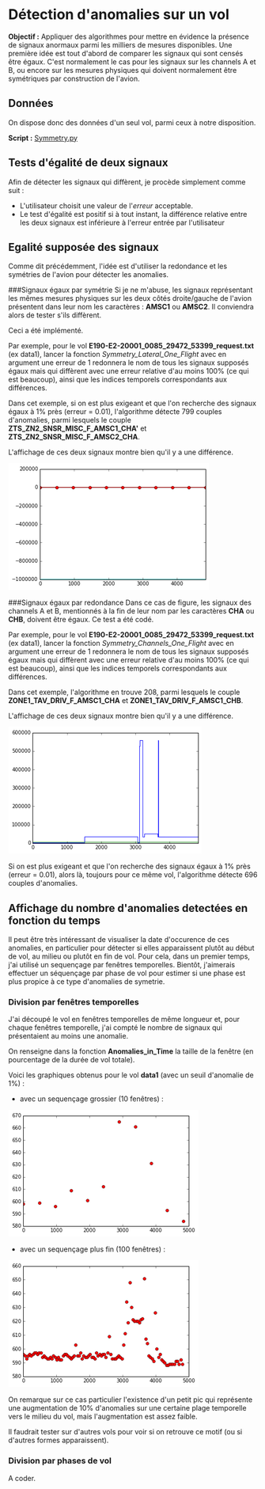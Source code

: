 ﻿# Détection d'anomalies sur un vol


**Objectif :**
Appliquer des algorithmes pour mettre en évidence la présence de signaux anormaux parmi les milliers de mesures disponibles. Une première idée est tout d'abord de comparer les signaux qui sont censés être égaux. C'est normalement le cas pour les signaux sur les channels A et B, ou encore sur les mesures physiques qui doivent normalement être symétriques par construction de l'avion. 

## Données

On dispose donc des données d'un seul vol, parmi ceux à notre disposition.

**Script :** [Symmetry.py](https://github.com/YuanxiangFranck/PIE_ISAE_Essais_Vol/blob/master/algorithms/Symmetry.py)

## Tests d'égalité de deux signaux

Afin de détecter les signaux qui diffèrent, je procède simplement comme suit :
* L'utilisateur choisit une valeur de l'*erreur* acceptable.
* Le test d'égalité est positif si à tout instant, la différence relative entre les deux signaux est inférieure à l'erreur entrée par l'utilisateur

## Egalité supposée des signaux

Comme dit précédemment, l'idée est d'utiliser la redondance et les symétries de l'avion pour détecter les anomalies.

###Signaux égaux par symétrie
Si je ne m'abuse, les signaux représentant les mêmes mesures physiques sur les deux côtés droite/gauche de l'avion présentent dans leur nom les caractères : **AMSC1** ou **AMSC2**. Il conviendra alors de tester s'ils diffèrent.

Ceci a été implémenté. 

Par exemple, pour le vol **E190-E2-20001_0085_29472_53399_request.txt** (ex data1), lancer la fonction *Symmetry_Lateral_One_Flight* avec en argument une erreur de 1 redonnera le nom de tous les signaux supposés égaux mais qui diffèrent avec une erreur relative d'au moins 100% (ce qui est beaucoup), ainsi que les indices temporels correspondants aux différences.

 Dans cet exemple, si on est plus exigeant et que l'on recherche des signaux égaux à 1% près (erreur = 0.01), l'algorithme détecte 799 couples d'anomalies, parmi lesquels le couple **ZTS_ZN2_SNSR_MISC_F_AMSC1_CHA'** et **ZTS_ZN2_SNSR_MISC_F_AMSC2_CHA**. 

L'affichage de ces deux signaux montre bien qu'il y a une différence.

![image](lateral_anomaly.png)



###Signaux égaux par redondance
Dans ce cas de figure, les signaux des channels A et B, mentionnés à la fin de leur nom par les caractères **CHA** ou **CHB**, doivent être égaux. Ce test a été codé.

Par exemple, pour le vol **E190-E2-20001_0085_29472_53399_request.txt** (ex data1), lancer la fonction *Symmetry_Channels_One_Flight* avec en argument une erreur de 1 redonnera le nom de tous les signaux supposés égaux mais qui diffèrent avec une erreur relative d'au moins 100% (ce qui est beaucoup), ainsi que les indices temporels correspondants aux différences.

 Dans cet exemple, l'algorithme en trouve 208, parmi lesquels le couple **ZONE1_TAV_DRIV_F_AMSC1_CHA** et **ZONE1_TAV_DRIV_F_AMSC1_CHB**. 

L'affichage de ces deux signaux montre bien qu'il y a une différence.

![image](redondance_anomaly.png)


Si on est plus exigeant et que l'on recherche des signaux égaux à 1% près (erreur = 0.01), alors là, toujours pour ce même vol, l'algorithme détecte 696 couples d'anomalies.


## Affichage du nombre d'anomalies detectées en fonction du temps
Il peut être très intéressant de visualiser la date d'occurence de ces anomalies, en particulier pour détecter si elles apparaissent plutôt au début de vol, au milieu ou plutôt en fin de vol.
Pour cela, dans un premier temps, j'ai utilisé un sequençage par fenêtres temporelles. Bientôt, j'aimerais effectuer un séquençage par phase de vol pour estimer si une phase est plus propice à ce type d'anomalies de symetrie.

### Division par fenêtres temporelles

 J'ai découpé le vol en fenêtres temporelles de même longueur et, pour chaque fenêtres temporelle, j'ai compté le nombre de signaux qui présentaient au moins une anomalie.

On renseigne dans la fonction **Anomalies_in_Time** la taille de la fenêtre (en pourcentage de la durée de vol totale).

Voici les graphiques obtenus pour le vol **data1** (avec un seuil d'anomalie de 1%) :
* avec un sequençage grossier (10 fenêtres) : 

![image](distribution_anomalies_in_time_big_window.png)

* avec un sequençage plus fin (100 fenêtres) : 

![image](distribution_anomalies_in_time.png)

On remarque sur ce cas particulier l'existence d'un petit pic qui représente une augmentation de 10% d'anomalies sur une certaine plage temporelle vers le milieu du vol, mais l'augmentation est assez faible.

Il faudrait tester sur d'autres vols pour voir si on retrouve ce motif (ou si d'autres formes apparaissent).


### Division par phases de vol

A coder.
